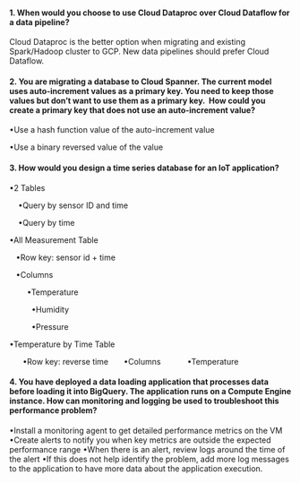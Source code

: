 

#### 1. When would you choose to use Cloud Dataproc over Cloud Dataflow for a data pipeline?

Cloud Dataproc is the better option when migrating and existing Spark/Hadoop cluster to GCP. New data pipelines should prefer Cloud Dataflow.

####  2. You are migrating a database to Cloud Spanner. The current model uses auto-increment values as a primary key. You need to keep those values but don’t want to use them as a primary key.  How could you create a primary key that does not use an auto-increment value?

•Use a hash function value of the auto-increment value

•Use a binary reversed value of the value

#### 3. How would you design a time series database for an IoT application?

•2 Tables

    •Query by sensor ID and time

    •Query by time

  

•All Measurement Table

   •Row key: sensor id + time

   •Columns

        •Temperature

          •Humidity

          •Pressure

•Temperature by Time Table

      •Row key: reverse time
      •Columns
           •Temperature


#### 4. You have deployed a data loading application that processes data before loading it into BigQuery. The application runs on a Compute Engine instance. How can monitoring and logging be used to troubleshoot this performance problem?

•Install a monitoring agent to get detailed performance metrics on the VM
•Create alerts to notify you when key metrics are outside the expected performance range
•When there is an alert, review logs around the time of the alert
•If this does not help identify the problem, add more log messages to the application to have more data about the application execution.

